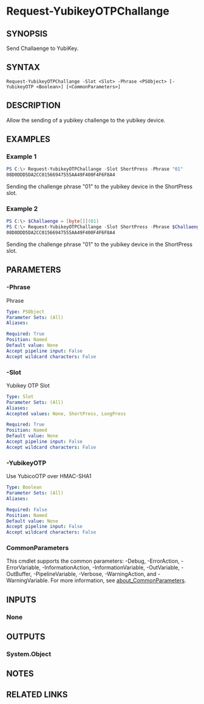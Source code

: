 ﻿---
external help file: powershellYK.dll-Help.xml
Module Name: powershellYK
online version:
schema: 2.0.0
---

# Request-YubikeyOTPChallange

## SYNOPSIS
Send Challaenge to YubiKey.

## SYNTAX

```
Request-YubikeyOTPChallange -Slot <Slot> -Phrase <PSObject> [-YubikeyOTP <Boolean>] [<CommonParameters>]
```

## DESCRIPTION
Allow the sending of a yubikey challenge to the yubikey device.

## EXAMPLES

### Example 1
```powershell
PS C:\> Request-YubikeyOTPChallange -Slot ShortPress -Phrase "01"
08D0DDD5DA2CC01566947555AA49F400F4F6F8A4
```

Sending the challenge phrase "01" to the yubikey device in the ShortPress slot.

### Example 2
```powershell
PS C:\> $Challaenge = [byte[]](01)
PS C:\> Request-YubikeyOTPChallange -Slot ShortPress -Phrase $Challaenge
08D0DDD5DA2CC01566947555AA49F400F4F6F8A4
```

Sending the challenge phrase "01" to the yubikey device in the ShortPress slot.

## PARAMETERS

### -Phrase
Phrase

```yaml
Type: PSObject
Parameter Sets: (All)
Aliases:

Required: True
Position: Named
Default value: None
Accept pipeline input: False
Accept wildcard characters: False
```

### -Slot
Yubikey OTP Slot

```yaml
Type: Slot
Parameter Sets: (All)
Aliases:
Accepted values: None, ShortPress, LongPress

Required: True
Position: Named
Default value: None
Accept pipeline input: False
Accept wildcard characters: False
```

### -YubikeyOTP
Use YubicoOTP over HMAC-SHA1

```yaml
Type: Boolean
Parameter Sets: (All)
Aliases:

Required: False
Position: Named
Default value: None
Accept pipeline input: False
Accept wildcard characters: False
```

### CommonParameters
This cmdlet supports the common parameters: -Debug, -ErrorAction, -ErrorVariable, -InformationAction, -InformationVariable, -OutVariable, -OutBuffer, -PipelineVariable, -Verbose, -WarningAction, and -WarningVariable. For more information, see [about_CommonParameters](http://go.microsoft.com/fwlink/?LinkID=113216).

## INPUTS

### None

## OUTPUTS

### System.Object
## NOTES

## RELATED LINKS

